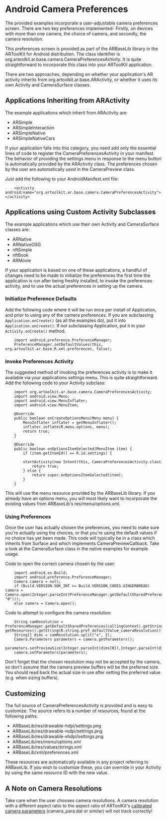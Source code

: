 # Android Camera Preferences
The provided examples incorporate a user-adjustable camera preferences screen. There are two key preferences implemented- Firstly, on devices with more than one camera, the choice of camera, and secondly, the camera resolution.

This preferences screen is provided as part of the ARBaseLib library in the ARToolKit for Android distribution. The class identifier is org.artoolkit.ar.base.camera.CameraPreferencesActivity. It is quite straightforward to incorporate this class into your ARToolKit application.

There are two approaches, depending on whether your application's AR activity inherits from org.artoolkit.ar.base.ARActivity, or whether it uses its own Activity and CameraSurface classes.

## Applications Inheriting from ARActivity
The example applications which inherit from ARActivity are:

-  ARSimple
-  ARSimpleInteraction
-  ARSimpleNative
-  ARSimpleNativeCars

If your application falls into this category, you need add only the essential lines of code to register the CameraPreferencesActivity in your manifest. The behavior of providing the settings menu in response to the menu button is automatically provided by the ARActivity class. The preferences chosen by the user are automatically used in the CameraPreview class.

Just add the following to your AndroidManifest.xml file:
```
    <activity android:name="org.artoolkit.ar.base.camera.CameraPreferencesActivity"></activity>
```

## Applications using Custom Activity Subclasses
The example applications which use their own Activity and CameraSurface classes are:

- ARNative
- ARNativeOSG
- nftSimple
- nftBook
- ARMovie

If your application is based on one of these applications, a handful of changes need to be made to initialize the preferences the first time the application is run after being freshly installed, to invoke the preferences activity, and to use the actual preferences in setting up the camera.

### Initialize Preference Defaults
Add the following code where it will be run once per install of Application, and prior to using any of the camera preferences. If you are subclassing `Application.onCreate()` (as all the examples do), put it into `Application.onCreate()`. If not subclassing Application, put it in your `Activity.onCreate()` method.
```
    import android.preference.PreferenceManager;
    PreferenceManager.setDefaultValues(this, org.artoolkit.ar.base.R.xml.preferences, false);
```

### Invoke Preferences Activity
The suggested method of invoking the preferences activity is to make it available via your applications settings menu. This is quite straightforward. Add the following code to your Activity subclass:
```
    import org.artoolkit.ar.base.camera.CameraPreferencesActivity;
    import android.view.Menu;
    import android.view.MenuInflater;
    import android.view.MenuItem;

    @Override
    public boolean onCreateOptionsMenu(Menu menu) {
        MenuInflater inflater = getMenuInflater();
        inflater.inflate(R.menu.options, menu);
        return true;
    }

    @Override
    public boolean onOptionsItemSelected(MenuItem item) {
        if (item.getItemId() == R.id.settings) {
            startActivity(new Intent(this, CameraPreferencesActivity.class));
            return true;
        } else {
            return super.onOptionsItemSelected(item);
        }
    }
```

This will use the menu resource provided by the ARBaseLib library. If you already have an options menu, you will most likely want to incorporate the existing values from ARBaseLib's res/menu/options.xml.

### Using Preferences
Once the user has actually chosen the preferences, you need to make sure you're actually using the choices, or that you're using the default values if no choice has yet been made. This code will typically be in a class which inherits from Surface and which implements CameraPreviewCallback. Take a look at the CameraSurface class in the native examples for example usage.

Code to open the correct camera chosen by the user:
```
    import android.os.Build;
    import android.preference.PreferenceManager;
    Camera camera = null;
    if (Build.VERSION.SDK_INT >= Build.VERSION_CODES.GINGERBREAD) camera = Camera.open(Integer.parseInt(PreferenceManager.getDefaultSharedPreferences(callingContext).getString("pref_cameraIndex", "0")));
    else camera = Camera.open();
```

Code to attempt to configure the camera resolution:
```
    String camResolution = PreferenceManager.getDefaultSharedPreferences(callingContext).getString("pref_cameraResolution", getResources().getString(R.string.pref_defaultValue_cameraResolution));
    String[] dims = camResolution.split("x", 2);
    Camera.Parameters parameters = camera.getParameters();
    parameters.setPreviewSize(Integer.parseInt(dims[0]),Integer.parseInt(dims[1]));
    camera.setParameters(parameters);
```

Don't forget that the chosen resolution may not be accepted by the camera, so don't assume that the camera preview buffers will be the preferred size. You should read back the actual size in use after setting the preferred value (e.g. when sizing buffers).

## Customizing
The full source of CameraPreferencesActivity is provided and is easy to customize. The source refers to a number of resources, found at the following paths:

- ARBaseLib/res/drawable-hdpi/settings.png
- ARBaseLib/res/drawable-mdpi/settings.png
- ARBaseLib/res/drawable-xhdpi/settings.png
- ARBaseLib/res/menu/options.xml
- ARBaseLib/res/values/strings.xml
- ARBaseLib/xml/preferences.xml

These resources are automatically available in any project referring to ARBaseLib. If you wish to customize these, you can override in your Activity by using the same resource ID with the new value.

## A Note on Camera Resolutions
Take care when the user chooses camera resolutions. A camera resolution with a different aspect ratio to the aspect ratio of ARToolKit's [calibrated camera parameters][config_camera_calibration] (camera_para.dat or similar) will not track correctly!

[config_camera_calibration]: ../2_Configuration/config_camera_calibration.md
